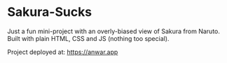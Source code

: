 # Sakura-Sucks
Just a fun mini-project with an overly-biased view of Sakura from Naruto. Built with plain HTML, CSS and JS (nothing too special).

Project deployed at: https://anwar.app
